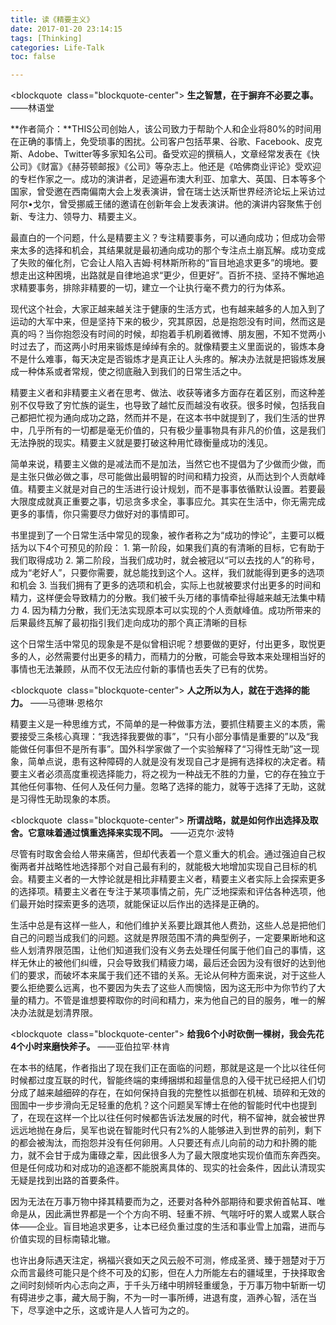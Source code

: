 ```yaml
---
title: 读《精要主义》
date: 2017-01-20 23:14:15
tags: [Thinking]
categories: Life-Talk
toc: false

---
```


<blockquote  class="blockquote-center">
**生之智慧，在于摒弃不必要之事。**
——林语堂
</blockquote>

**作者简介：**THIS公司创始人，该公司致力于帮助个人和企业将80%的时间用在正确的事情上，免受琐事的困扰。公司客户包括苹果、谷歌、Facebook、皮克斯、Adobe、Twitter等多家知名公司。备受欢迎的撰稿人，文章经常发表在《快公司》《财富》《赫芬顿邮报》《公司》等杂志上。他还是《哈佛商业评论》受欢迎的专栏作家之一。成功的演讲者，足迹遍布澳大利亚、加拿大、英国、日本等多个国家，曾受邀在西南偏南大会上发表演讲，曾在瑞士达沃斯世界经济论坛上采访过阿尔•戈尔，曾受挪威王储的邀请在创新年会上发表演讲。他的演讲内容聚焦于创新、专注力、领导力、精要主义。

最直白的一个问题，什么是精要主义？专注精要事务，可以通向成功；但成功会带来太多的选择和机会，其结果就是最初通向成功的那个专注点土崩瓦解。成功变成了失败的催化剂，它会让人陷入吉姆·柯林斯所称的“盲目地追求更多”的境地。要想走出这种困境，出路就是自律地追求“更少，但更好”。百折不挠、坚持不懈地追求精要事务，排除非精要的一切，建立一个让执行毫不费力的行为体系。

现代这个社会，大家正越来越关注于健康的生活方式，也有越来越多的人加入到了运动的大军中来，但是坚持下来的极少，究其原因，总是抱怨没有时间，然而这是真的吗？当你抱怨没有时间的时候，却抱着手机刷着微博、朋友圈，不知不觉两小时过去了，而这两小时用来锻炼是绰绰有余的。就像精要主义里面说的，锻炼本身不是什么难事，每天决定是否锻炼才是真正让人头疼的。解决办法就是把锻炼发展成一种体系或者常规，使之彻底融入到我们的日常生活之中。

精要主义者和非精要主义者在思考、做法、收获等诸多方面存在着区别，而这种差别不仅导致了穷忙族的诞生，也导致了越忙反而越没有收获。很多时候，包括我自己都把忙视为通向成功之路，然而并不是，在这本书中就提到了，我们生活的世界中，几乎所有的一切都是毫无价值的，只有极少量事物具有非凡的价值，这是我们无法挣脱的现实。精要主义就是要打破这种用忙碌衡量成功的浅见。

简单来说，精要主义做的是减法而不是加法，当然它也不提倡为了少做而少做，而是主张只做必做之事，尽可能做出最明智的时间和精力投资，从而达到个人贡献峰值。精要主义就是对自己的生活进行设计规划，而不是事事依循默认设置。若要最大限度成就真正重要之事，切忌贪多求全，事事应允。其实在生活中，你无需完成更多的事情，你只需要尽力做好对的事情即可。

书里提到了一个日常生活中常见的现象，被作者称之为“成功的悖论”，主要可以概括为以下4个可预见的阶段：
1. 第一阶段，如果我们真的有清晰的目标，它有助于我们取得成功
2. 第二阶段，当我们成功时，就会被冠以“可以去找的人”的称号，成为“老好人”，只要你需要，就总能找到这个人。这样，我们就能得到更多的选项和机会
3. 当我们拥有了更多的选项和机会，实际上也就被要求付出更多的时间和精力，这样便会导致精力的分散。我们被千头万绪的事情牵扯得越来越无法集中精力
4. 因为精力分散，我们无法实现原本可以实现的个人贡献峰值。成功所带来的后果最终瓦解了最初指引我们走向成功的那个真正清晰的目标

这个日常生活中常见的现象是不是似曾相识呢？想要做的更好，付出更多，取悦更多的人，必然需要付出更多的精力，而精力的分散，可能会导致本来处理相当好的事情也无法兼顾，从而不仅无法应付新的事情也丢失了已有的优势。

<blockquote  class="blockquote-center">
**人之所以为人，就在于选择的能力。**
——马德琳·恩格尔
</blockquote>

精要主义是一种思维方式，不简单的是一种做事方法，要抓住精要主义的本质，需要接受三条核心真理：“我选择我要做的事”，“只有小部分事情是重要的”以及“我能做任何事但不是所有事”。国外科学家做了一个实验解释了“习得性无助”这一现象，简单点说，患有这种障碍的人就是没有发现自己才是拥有选择权的决定者。精要主义者必须高度重视选择能力，将之视为一种战无不胜的力量，它的存在独立于其他任何事物、任何人及任何力量。忽略了选择的能力，就等于选择了无助，这就是习得性无助现象的本质。

<blockquote  class="blockquote-center">
**所谓战略，就是如何作出选择及取舍。它意味着通过慎重选择来实现不同。**
——迈克尔·波特
</blockquote>

尽管有时取舍会给人带来痛苦，但却代表着一个意义重大的机会。通过强迫自己权衡两者并战略性地选择那个对自己最有利的，就能极大地增加实现自己目标的机会。精要主义者的一大悖论就是相比非精要主义者，精要主义者实际上会探索更多的选择项。精要主义者在专注于某项事情之前，先广泛地探索和评估各种选项，他们最开始时探索更多的选项，就能保证以后作出的选择是正确的。

生活中总是有这样一些人，和他们维护关系要比跟其他人费劲，这些人总是把他们自己的问题当成我们的问题。这就是界限范围不清的典型例子，一定要果断地和这些人划清界限范围，让他们知道我们没有义务去处理任何属于他们自己的事情，这样无休止的被他们纠缠，只会导致我们精疲力竭，最后还会因为没有很好的达到他们的要求，而破坏本来属于我们还不错的关系。无论从何种方面来说，对于这些人要么拒绝要么远离，也不要因为失去了这些人而懊恼，因为这无形中为你节约了大量的精力。不管是谁想要榨取你的时间和精力，来为他自己的目的服务，唯一的解决办法就是划清界限。

<blockquote  class="blockquote-center">
**给我6个小时砍倒一棵树，我会先花4个小时来磨快斧子。**
——亚伯拉罕·林肯
</blockquote>

在本书的结尾，作者指出了现在我们正在面临的问题，那就是这是一个比以往任何时候都过度互联的时代，智能终端的束缚捆绑和超量信息的入侵干扰已经把人们切分成了越来越细碎的存在，在如何保持自我的完整性以抵御在机械、琐碎和无效的囹圄中一步步滑向无足轻重的危机？这个问题吴军博士在他的智能时代中也提到了，在现在这样一个比以往任何时候都告诉法发展的时代，稍不留神，就会被世界远远地抛在身后，吴军也说在智能时代只有2%的人能够进入到世界的前列，剩下的都会被淘汰，而抱怨并没有任何卵用。人只要还有点儿向前的动力和扑腾的能力，就不会甘于成为庸碌之辈，因此很多人为了最大限度地实现价值而东奔西突。但是任何成功和对成功的追逐都不能脱离具体的、现实的社会条件，因此认清现实无疑是找到出路的首要条件。

因为无法在万事万物中择其精要而为之，还要对各种外部期待和要求俯首帖耳、唯命是从，因此满世界都是一个个方向不明、轻重不辨、气喘吁吁的累人或累人联合体——企业。盲目地追求更多，让本已经负重过度的生活和事业雪上加霜，进而与价值实现的目标南辕北辙。

也许出身际遇天注定，祸福兴衰如天之风云般不可测，修成圣贤、臻于翘楚对于万众而言最终可能只是个终不可及的幻影，但在人力所能左右的疆域里，于抉择取舍之间时刻倾听内心志向之声，于千头万绪中明辨轻重缓急，于万事万物中斩断一切有碍进步之事，藏大局于胸，不为一时一事所缚，进退有度，涵养心智，活在当下，尽享途中之乐，这或许是人人皆可为之的。

